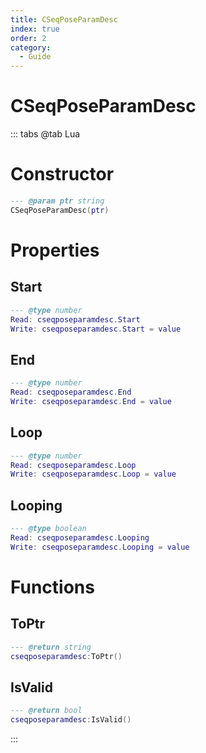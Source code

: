 ```yaml
---
title: CSeqPoseParamDesc
index: true
order: 2
category:
  - Guide
---
```


# CSeqPoseParamDesc

::: tabs
@tab Lua
# Constructor
```lua
--- @param ptr string
CSeqPoseParamDesc(ptr)
```
# Properties
## Start 
```lua
--- @type number
Read: cseqposeparamdesc.Start
Write: cseqposeparamdesc.Start = value
```
## End 
```lua
--- @type number
Read: cseqposeparamdesc.End
Write: cseqposeparamdesc.End = value
```
## Loop 
```lua
--- @type number
Read: cseqposeparamdesc.Loop
Write: cseqposeparamdesc.Loop = value
```
## Looping 
```lua
--- @type boolean
Read: cseqposeparamdesc.Looping
Write: cseqposeparamdesc.Looping = value
```
# Functions
## ToPtr
```lua
--- @return string
cseqposeparamdesc:ToPtr()
```
## IsValid
```lua
--- @return bool
cseqposeparamdesc:IsValid()
```

:::
